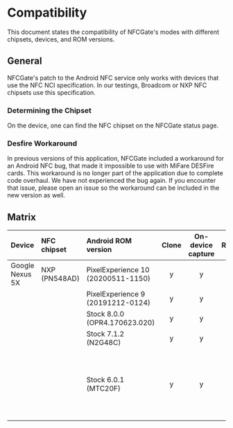 # Compatibility
This document states the compatibility of NFCGate's modes with different chipsets, devices, and ROM versions.

## General
NFCGate's patch to the Android NFC service only works with devices that use the NFC NCI specification. In our testings, Broadcom or NXP NFC chipsets use this specification.

### Determining the Chipset
On the device, one can find the NFC chipset on the NFCGate status page.

### Desfire Workaround
In previous versions of this application, NFCGate included a workaround for an Android NFC bug, that made it impossible to use with MiFare DESFire cards. This workaround is no longer part of the application due to complete code overhaul. We have not experienced the bug again. If you encounter that issue, please open an issue so the workaround can be included in the new version as well.

## Matrix
| Device                   | NFC chipset       | Android ROM version                | Clone              | On-device capture  | Relay              | Replay             | Notes                                               |
| :----------------------- | :---------------- | :--------------------------------- | :----------------: | :----------------: | :----------------: | :----------------: | :-------------------------------------------------- |
| Google Nexus 5X          | NXP (PN548AD)     | PixelExperience 10 (20200511-1150) | y                  | y                  | y                  | y                  |                                                     |
|                          |                   | PixelExperience 9 (20191212-0124)  | y                  | y                  | y                  | y                  |                                                     |
|                          |                   | Stock 8.0.0 (OPR4.170623.020)      | y                  | y                  | y                  | y                  |                                                     |
|                          |                   | Stock 7.1.2 (N2G48C)               | y                  | y                  | y                  | y                  |                                                     |
|                          |                   | Stock 6.0.1 (MTC20F)               | y                  | y                  | y                  | y                  | No ISO-DEP historical bytes (HIST) due to ROM issue |
